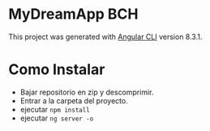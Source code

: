 # MyDreamApp BCH

This project was generated with [Angular CLI](https://github.com/angular/angular-cli) version 8.3.1.

# Como Instalar

- Bajar repositorio en zip y descomprimir.
- Entrar a la carpeta del proyecto.
- ejecutar `npm install`
- ejecutar `ng server -o`

